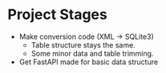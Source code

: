# Project Stages

- Make conversion code (XML -> SQLite3)
  - Table structure stays the same.
  - Some minor data and table trimming.
- Get FastAPI made for basic data structure